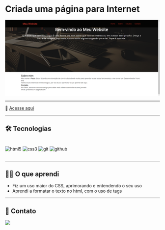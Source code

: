# Criada uma página para Internet



![preview](./.github/preview.png)

---

🔗  [Acesse aqui](https://prdsilva80.github.io/pagina-de-navegacao---meu-website/)

---

## 🛠️ Tecnologias

<div style="display: inline_block"><br/>
  <img align="center" alt="html5" src="https://img.shields.io/badge/HTML5-E34F26?style=for-the-badge&logo=html5&logoColor=white"/>
  <img align="center" alt="css3" src="https://img.shields.io/badge/CSS3-1572B6?style=for-the-badge&logo=css3&logoColor=white"/>
  <img align="center" alt="git" src="https://img.shields.io/badge/GIT-E44C30?style=for-the-badge&logo=git&logoColor=white">
  <img align="center" alt="github" src="https://img.shields.io/badge/GitHub-100000?style=for-the-badge&logo=github&logoColor=white">
</div><br/>

---


## 👨‍🎓 O que aprendi

- Fiz um uso maior do CSS, aprimorando e entendendo o seu uso
- Aprendi a formatar o texto no html, com o uso de tags

---

## 📧 Contato

<a href = "mailto:probertos717@gmail.com"><img src="https://img.shields.io/badge/Gmail-D14836?style=for-the-badge&logo=gmail&logoColor=white" target="_blank">